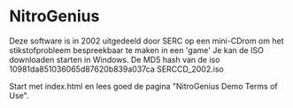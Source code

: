 # NitroGenius
Deze software is in 2002 uitgedeeld door SERC op een mini-CDrom om het stikstofprobleem bespreekbaar te maken in een 'game'
Je kan de ISO downloaden starten in Windows. 
De MD5 hash van de iso 
10981da851036065d87620b839a037ca  SERCCD_2002.iso

Start met index.html en lees goed de pagina "NitroGenius Demo Terms of Use".
